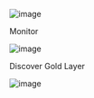 
![image](https://github.com/user-attachments/assets/d8dc50ee-010a-48fd-b208-de7ccefc4a82)

Monitor

![image](https://github.com/user-attachments/assets/e2011154-0c01-43e8-9b09-4a139b272d10)


Discover Gold Layer

![image](https://github.com/user-attachments/assets/7fa3e076-4468-4e66-bf51-13dfd22a2302)
